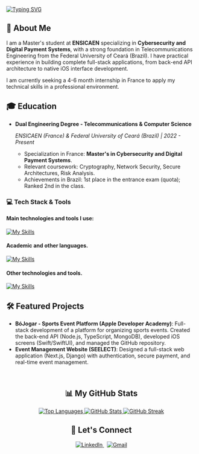 [![Typing SVG](https://readme-typing-svg.herokuapp.com?font=Fira+Code&pause=1000&color=88A0F7&width=435&lines=Welcome+to+Abra%C3%A3o+Github's+Page;Bienvenue+sur+ma+page+Github;Bem-vindo+a+p%C3%A1gina+github+do+Abra%C3%A3o)](https://git.io/typing-svg)

<div align="left">
<h2>🚀 About Me</h2>
<p>
I am a Master's student at <strong>ENSICAEN</strong> specializing in <strong>Cybersecurity and Digital Payment Systems</strong>, with a strong foundation in Telecommunications Engineering from the Federal University of Ceará (Brazil). I have practical experience in building complete full-stack applications, from back-end API architecture to native iOS interface development.

I am currently seeking a 4-6 month internship in France to apply my technical skills in a professional environment.

</p>
</div>

<div align="left">
<h2>🎓 Education</h2>
<ul>
<li>
<strong>Dual Engineering Degree - Telecommunications & Computer Science</strong>

<em>ENSICAEN (France) & Federal University of Ceará (Brazil) | 2022 - Present</em>

<ul>
<li>Specialization in France: <strong>Master's in Cybersecurity and Digital Payment Systems</strong>.</li>
<li>Relevant coursework: Cryptography, Network Security, Secure Architectures, Risk Analysis.</li>
<li>Achievements in Brazil: 1st place in the entrance exam (quota); Ranked 2nd in the class.</li>
</ul>
</li>
</ul>
</div>

<!-- Tecnologias e Ferramentas -->

### 💻 Tech Stack & Tools

#### Main technologies and tools I use:

[![My Skills](https://skillicons.dev/icons?i=js,ts,next,react,nodejs,bun,html,css,git,tailwind,mongodb,vscode)](https://skillicons.dev)

#### Academic and other languages.

[![My Skills](https://skillicons.dev/icons?i=python,tensorflow,swift,cpp,c)](https://skillicons.dev)

#### Other technologies and tools.

[![My Skills](https://skillicons.dev/icons?i=firebase,express,jest,django,docker,rust,rocket)](https://skillicons.dev)

<div align="left">
<h2>🛠️ Featured Projects</h2>
<ul>
<li>
<strong>BóJogar - Sports Event Platform (Apple Developer Academy)</strong>: Full-stack development of a platform for organizing sports events. Created the back-end API (Node.js, TypeScript, MongoDB), developed iOS screens (Swift/SwiftUI), and managed the GitHub repository.
</li>
<li>
<strong>Event Management Website (SEELECT)</strong>: Designed a full-stack web application (Next.js, Django) with authentication, secure payment, and real-time event management.
</li>
</ul>
</div>
<br/>
<div align="center">
<h2>📊 My GitHub Stats</h2>
<a href="https://github.com/abrxao">
<img src="https://github-readme-stats.vercel.app/api/top-langs/?username=abrxao&layout=compact&hide=html,scss,css,cmake&theme=tokyonight&langs_count=9&hide_border=true" alt="Top Languages">
<img src="https://github-readme-stats.vercel.app/api?username=abrxao&show_icons=true&theme=tokyonight&hide_border=true" alt="GitHub Stats">
<img src="https://streak-stats.demolab.com?user=abrxao&theme=tokyonight&hide_border=true" alt="GitHub Streak">
</a>
</div>

<div align="center">
<h2>🔗 Let's Connect</h2>
<p>
<a href="https://www.linkedin.com/in/abrxao/" target="_blank">
<img src="https://img.shields.io/badge/LinkedIn-blue?&style=for-the-badge" alt="LinkedIn">
</a>
&nbsp;
<a href="mailto:abrxao@gmail.com">
<img src="https://img.shields.io/badge/Gmail-D14836?style=for-the-badge&logo=gmail&logoColor=white" alt="Gmail">
</a>
</p>
</div>
